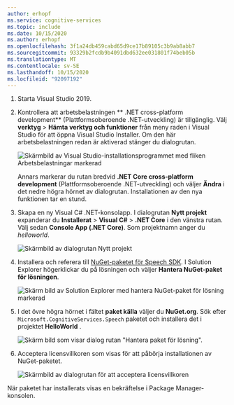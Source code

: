 ```yaml
---
author: erhopf
ms.service: cognitive-services
ms.topic: include
ms.date: 10/15/2020
ms.author: erhopf
ms.openlocfilehash: 3f1a24db459cabd65d9ce17b89105c3b9ab8abb7
ms.sourcegitcommit: 93329b2fcdb9b4091dbd632ee031801f74beb05b
ms.translationtype: MT
ms.contentlocale: sv-SE
ms.lasthandoff: 10/15/2020
ms.locfileid: "92097192"
---
```

1. Starta Visual Studio 2019.

1. Kontrollera att arbetsbelastningen ** .NET cross-platform development** (Plattformsoberoende .NET-utveckling) är tillgänglig. Välj **verktyg**  >  **Hämta verktyg och funktioner** från meny raden i Visual Studio för att öppna Visual Studio Installer. Om den här arbetsbelastningen redan är aktiverad stänger du dialogrutan.

   ![Skärmbild av Visual Studio-installationsprogrammet med fliken Arbetsbelastningar markerad](../articles/cognitive-services/Speech-Service/media/sdk/vs-enable-net-core-workload.png)

   Annars markerar du rutan bredvid **.NET Core cross-platform development** (Plattformsoberoende .NET-utveckling) och väljer **Ändra** i det nedre högra hörnet av dialogrutan. Installationen av den nya funktionen tar en stund.

1. Skapa en ny Visual C# .NET-konsolapp. I dialogrutan **Nytt projekt** expanderar du **Installerat** > **Visual C#** > **.NET Core** i den vänstra rutan. Välj sedan **Console App (.NET Core)**. Som projektnamn anger du *helloworld*.

   ![Skärmbild av dialogrutan Nytt projekt](../articles/cognitive-services/Speech-Service/media/sdk/qs-csharp-dotnetcore-windows-01-new-console-app.png "Skapa Visual C#-konsol program (.NET Core)")

1. Installera och referera till [NuGet-paketet för Speech SDK](https://aka.ms/csspeech/nuget). I Solution Explorer högerklickar du på lösningen och väljer **Hantera NuGet-paket för lösningen**.

   ![Skärm bild av Solution Explorer med hantera NuGet-paket för lösning markerad](../articles/cognitive-services/Speech-Service/media/sdk/qs-csharp-dotnetcore-windows-02-manage-nuget-packages.png "Hantera NuGet-paket för lösningen")

1. I det övre högra hörnet i fältet **paket källa** väljer du **NuGet.org**. Sök efter `Microsoft.CognitiveServices.Speech` paketet och installera det i projektet **HelloWorld** .

   ![Skärm bild som visar dialog rutan "Hantera paket för lösning".](../articles/cognitive-services/Speech-Service/media/sdk/qs-csharp-dotnetcore-windows-03-nuget-install-1.0.0.png "Installera NuGet-paket")

1. Acceptera licensvillkoren som visas för att påbörja installationen av NuGet-paketet.

   ![Skärmbild av dialogrutan för att acceptera licensvillkoren](../articles/cognitive-services/Speech-Service/media/sdk/qs-csharp-dotnetcore-windows-04-nuget-license.png "Godkänn licensen")

När paketet har installerats visas en bekräftelse i Package Manager-konsolen.
